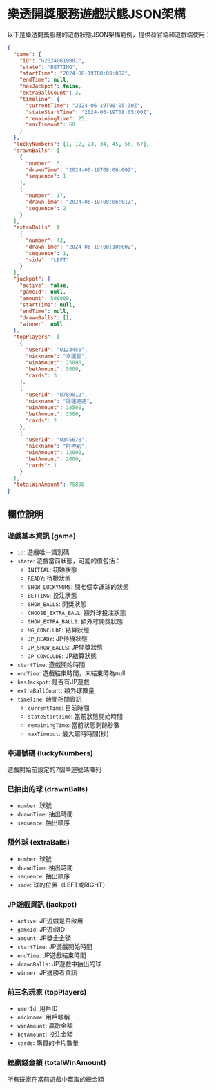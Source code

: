 # 樂透開獎服務遊戲狀態JSON架構

以下是樂透開獎服務的遊戲狀態JSON架構範例，提供荷官端和遊戲端使用：

```json
{
  "game": {
    "id": "G20240619001",
    "state": "BETTING",
    "startTime": "2024-06-19T08:00:00Z",
    "endTime": null,
    "hasJackpot": false,
    "extraBallCount": 3,
    "timeline": {
      "currentTime": "2024-06-19T08:05:30Z",
      "stateStartTime": "2024-06-19T08:05:00Z",
      "remainingTime": 25,
      "maxTimeout": 60
    }
  },
  "luckyNumbers": [1, 12, 23, 34, 45, 56, 67],
  "drawnBalls": [
    {
      "number": 5,
      "drawnTime": "2024-06-19T08:06:00Z",
      "sequence": 1
    },
    {
      "number": 17,
      "drawnTime": "2024-06-19T08:06:01Z",
      "sequence": 2
    }
  ],
  "extraBalls": [
    {
      "number": 42,
      "drawnTime": "2024-06-19T08:10:00Z",
      "sequence": 1,
      "side": "LEFT"
    }
  ],
  "jackpot": {
    "active": false,
    "gameId": null,
    "amount": 500000,
    "startTime": null,
    "endTime": null,
    "drawnBalls": [],
    "winner": null
  },
  "topPlayers": [
    {
      "userId": "U123456",
      "nickname": "幸運星",
      "winAmount": 25000,
      "betAmount": 5000,
      "cards": 3
    },
    {
      "userId": "U789012",
      "nickname": "好運連連",
      "winAmount": 18500,
      "betAmount": 3500,
      "cards": 2
    },
    {
      "userId": "U345678",
      "nickname": "財神到",
      "winAmount": 12000,
      "betAmount": 2000,
      "cards": 1
    }
  ],
  "totalWinAmount": 75800
}
```

## 欄位說明

### 遊戲基本資訊 (game)
- `id`: 遊戲唯一識別碼
- `state`: 遊戲當前狀態，可能的值包括：
  - `INITIAL`: 初始狀態
  - `READY`: 待機狀態
  - `SHOW_LUCKYNUMS`: 開七個幸運球的狀態
  - `BETTING`: 投注狀態
  - `SHOW_BALLS`: 開獎狀態
  - `CHOOSE_EXTRA_BALL`: 額外球投注狀態
  - `SHOW_EXTRA_BALLS`: 額外球開獎狀態
  - `MG_CONCLUDE`: 結算狀態
  - `JP_READY`: JP待機狀態
  - `JP_SHOW_BALLS`: JP開獎狀態
  - `JP_CONCLUDE`: JP結算狀態
- `startTime`: 遊戲開始時間
- `endTime`: 遊戲結束時間，未結束時為null
- `hasJackpot`: 是否有JP遊戲
- `extraBallCount`: 額外球數量
- `timeline`: 時間相關資訊
  - `currentTime`: 目前時間
  - `stateStartTime`: 當前狀態開始時間
  - `remainingTime`: 當前狀態剩餘秒數
  - `maxTimeout`: 最大超時時間(秒)

### 幸運號碼 (luckyNumbers)
遊戲開始前設定的7個幸運號碼陣列

### 已抽出的球 (drawnBalls)
- `number`: 球號
- `drawnTime`: 抽出時間
- `sequence`: 抽出順序

### 額外球 (extraBalls)
- `number`: 球號
- `drawnTime`: 抽出時間
- `sequence`: 抽出順序
- `side`: 球的位置（LEFT或RIGHT）

### JP遊戲資訊 (jackpot)
- `active`: JP遊戲是否啟用
- `gameId`: JP遊戲ID
- `amount`: JP獎金金額
- `startTime`: JP遊戲開始時間
- `endTime`: JP遊戲結束時間
- `drawnBalls`: JP遊戲中抽出的球
- `winner`: JP獲勝者資訊

### 前三名玩家 (topPlayers)
- `userId`: 用戶ID
- `nickname`: 用戶暱稱
- `winAmount`: 贏取金額
- `betAmount`: 投注金額
- `cards`: 購買的卡片數量

### 總贏錢金額 (totalWinAmount)
所有玩家在當前遊戲中贏取的總金額 